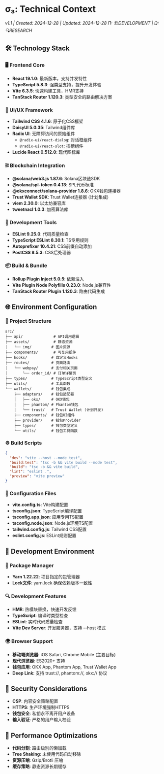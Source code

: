 # σ₃: Technical Context

_v1.1 | Created: 2024-12-28 | Updated: 2024-12-28_
_Π: 🏗️DEVELOPMENT | Ω: 🔍RESEARCH_

## 🛠️ Technology Stack

### 🖥️ Frontend Core

- **React 19.1.0**: 最新版本，支持并发特性
- **TypeScript 5.8.3**: 强类型支持，提升开发体验
- **Vite 6.3.5**: 快速构建工具，HMR支持
- **TanStack Router 1.120.3**: 类型安全的路由解决方案

### 🎨 UI/UX Framework

- **Tailwind CSS 4.1.6**: 原子化CSS框架
- **DaisyUI 5.0.35**: Tailwind组件库
- **Radix UI**: 无障碍访问的原始组件
  - `@radix-ui/react-dialog`: 对话框组件
  - `@radix-ui/react-slot`: 插槽组件
- **Lucide React 0.512.0**: 现代图标库

### ⛓️ Blockchain Integration

- **@solana/web3.js 1.87.6**: Solana区块链SDK
- **@solana/spl-token 0.4.13**: SPL代币标准
- **@okxconnect/solana-provider 1.8.6**: OKX钱包连接器
- **Trust Wallet SDK**: Trust Wallet连接器 (计划集成)
- **viem 2.30.0**: 以太坊兼容库
- **tweetnacl 1.0.3**: 加密算法库

### 🔧 Development Tools

- **ESLint 9.25.0**: 代码质量检查
- **TypeScript ESLint 8.30.1**: TS专用规则
- **Autoprefixer 10.4.21**: CSS前缀自动添加
- **PostCSS 8.5.3**: CSS后处理器

### 📦 Build & Bundle

- **Rollup Plugin Inject 5.0.5**: 依赖注入
- **Vite Plugin Node Polyfills 0.23.0**: Node.js兼容性
- **TanStack Router Plugin 1.120.3**: 路由代码生成

## 🌐 Environment Configuration

### 📁 Project Structure

```
src/
├── api/              # API调用逻辑
├── assets/           # 静态资源
│   └── img/         # 图片资源
├── components/       # 可复用组件
├── hooks/           # 自定义Hooks
├── routes/          # 页面路由
│   └── webpay/      # 支付相关页面
│       └── order_id/ # 订单详情页
├── types/           # TypeScript类型定义
├── utils/           # 工具函数
└── wallets/         # 钱包集成
    ├── adapters/    # 钱包适配器
    │   ├── okx/     # OKX钱包
    │   ├── phantom/ # Phantom钱包
    │   └── trust/   # Trust Wallet (计划开发)
    ├── components/  # 钱包UI组件
    ├── provider/    # 钱包Provider
    ├── types/       # 钱包类型定义
    └── utils/       # 钱包工具函数
```

### ⚙️ Build Scripts

```json
{
  "dev": "vite --host --mode test",
  "build:test": "tsc -b && vite build --mode test",
  "build": "tsc -b && vite build",
  "lint": "eslint .",
  "preview": "vite preview"
}
```

### 🔧 Configuration Files

- **vite.config.ts**: Vite构建配置
- **tsconfig.json**: TypeScript编译配置
- **tsconfig.app.json**: 应用专用TS配置
- **tsconfig.node.json**: Node.js环境TS配置
- **tailwind.config.js**: Tailwind CSS配置
- **eslint.config.js**: ESLint规则配置

## 📱 Development Environment

### 🎯 Package Manager

- **Yarn 1.22.22**: 项目指定的包管理器
- **Lock文件**: yarn.lock 确保依赖版本一致性

### 🔍 Development Features

- **HMR**: 热模块替换，快速开发反馈
- **TypeScript**: 编译时类型检查
- **ESLint**: 实时代码质量检查
- **Vite Dev Server**: 开发服务器，支持 --host 模式

### 🌍 Browser Support

- **移动端浏览器**: iOS Safari, Chrome Mobile (主要目标)
- **现代浏览器**: ES2020+ 支持
- **钱包应用**: OKX App, Phantom App, Trust Wallet App
- **Deep Link**: 支持 trust://, phantom://, okx:// 协议

## 🔐 Security Considerations

- **CSP**: 内容安全策略配置
- **HTTPS**: 生产环境强制HTTPS
- **钱包安全**: 私钥永不离开用户设备
- **输入验证**: 严格的用户输入校验

## 🚀 Performance Optimizations

- **代码分割**: 路由级别的懒加载
- **Tree Shaking**: 未使用代码自动移除
- **资源压缩**: Gzip/Brotli 压缩
- **缓存策略**: 静态资源长期缓存
